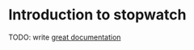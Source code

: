 # Introduction to stopwatch

TODO: write [great documentation](http://jacobian.org/writing/what-to-write/)
